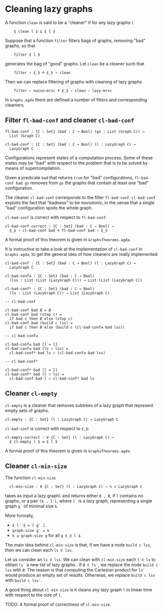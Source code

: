 # Cleaning lazy graphs

A function `clean` is said to be a "cleaner" if for any lazy
graphs `l`
```
    ⟪ clean l ⟫ ⊆ ⟪ l ⟫
```
Suppose that a function `filter` filters bags of graphs,
removing "bad" graphs, so that
```
    filter ⟪ l ⟫
```
generates the bag of "good" graphs. Let `clean` be a cleaner such that
```
    filter ∘ ⟪_⟫ ≗ ⟪_⟫ ∘ clean
```
Then we can replace filtering of graphs with cleaning of
lazy graphs
```
    filter ∘ naive-mrsc ≗ ⟪_⟫ ∘ clean ∘ lazy-mrsc
```
In `Graphs.agda` there are defined a number of filters and
corresponding cleaniers.

## Filter `fl-bad-conf` and cleaner `cl-bad-conf`

```
fl-bad-conf : {C : Set} (bad : C → Bool) (gs : List (Graph C)) →
  List (Graph C)

cl-bad-conf : {C : Set} (bad : C → Bool) (l : LazyGraph C) →
  LazyGraph C
```
Configurations represent states of a computation process.
Some of these states may be "bad" with respect to the problem
that is to be solved by means of supercompilation.

Given a predicate `bad` that returns `true` for "bad" configurations,
`fl-bad-conf bad gs` removes from `gs` the graphs that contain
at least one "bad" configuration.

The cleaner `cl-bad-conf` corresponds to the filter `fl-bad-conf`.
`cl-bad-conf` exploits the fact that "badness" to be monotonic,
in the sense that a single "bad" configuration spoils the whole
graph.

`cl-bad-conf` is correct with respect to `fl-bad-conf`:
```
cl-bad-conf-correct : {C : Set} (bad : C → Bool) →
  ⟪_⟫ ∘ cl-bad-conf bad ≗ fl-bad-conf bad ∘ ⟪_⟫
```
A formal proof of this theorem is given in `GraphsTheorems.agda`.

It is instructive to take a look at the implementation of
`cl-bad-conf` in `Graphs.agda`, to get the general idea of
how cleaners are really implemented:
```
cl-bad-conf : {C : Set} (bad : C → Bool) (l : LazyGraph C) →
  LazyGraph C

cl-bad-conf⇉ : {C : Set} (bad : C → Bool)
  (lss : List (List (LazyGraph C))) → List (List (LazyGraph C))

cl-bad-conf* : {C : Set} (bad : C → Bool)
  (ls : List (LazyGraph C)) → List (LazyGraph C)

-- cl-bad-conf

cl-bad-conf bad Ø = Ø
cl-bad-conf bad (stop c) =
  if bad c then Ø else (stop c)
cl-bad-conf bad (build c lss) =
  if bad c then Ø else (build c (cl-bad-conf⇉ bad lss))

-- cl-bad-conf⇉

cl-bad-conf⇉ bad [] = []
cl-bad-conf⇉ bad (ls ∷ lss) =
  cl-bad-conf* bad ls ∷ (cl-bad-conf⇉ bad lss)

-- cl-bad-conf*

cl-bad-conf* bad [] = []
cl-bad-conf* bad (l ∷ ls) =
  cl-bad-conf bad l ∷ cl-bad-conf* bad ls

```

## Cleaner `cl-empty`

`cl-empty` is a cleaner that removes subtrees of a lazy graph that
represent empty sets of graphs.
```
cl-empty : {C : Set} (l : LazyGraph C) → LazyGraph C
```

`cl-bad-conf` is correct with respect to `⟪_⟫`:
```
cl-empty-correct : ∀ {C : Set} (l : LazyGraph C) →
  ⟪ cl-empty l ⟫ ≡ ⟪ l ⟫
```
A formal proof of this theorem is given in `GraphsTheorems.agda`.

## Cleaner `cl-min-size`
The function `cl-min-size`
```
  cl-min-size : ∀ {C : Set} (l : LazyGraph C) → ℕ × LazyGraph C
```
takes as input a lazy graph`l` and returns either `0 , Ø`,
if `l` contains no graphs, or a pair `(k , l′)`,
where `l′` is a lazy graph, representing a single graph `g′`
of minimal size `k`.

More formally,

* `⟪ l′ ⟫ = [ g′ ]`.
* `graph-size g′ = k`
* `k ≤ graph-size g` for all `g ∈ ⟪ l ⟫`.

The main idea behind `cl-min-size` is that, if we have a node
`build c lss`, then we can clean each `ls ∈ lss`.

Let us consider an `ls ∈ lss`. We can clean with `cl-min-size` each
`l ∈ ls` to obtain `ls′` a new list of lazy graphs .
If `Ø ∈ ls′`, we replace the node `build c lss` with `Ø`.
The reason is that computing the Cartesian product
for `ls′` would produce an empty set of results. Otherwise,
we replace `build c lss` with `build c lss′`.

A good thing about `cl-min-size` is it cleans any lazy graph `l`
in linear time with respect to the size of `l`.

TODO: A formal proof of correctness of `cl-min-size`.